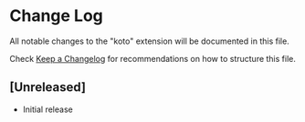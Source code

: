 # Change Log

All notable changes to the "koto" extension will be documented in this file.

Check [Keep a Changelog](http://keepachangelog.com/) for recommendations on how to structure this file.

## [Unreleased]

- Initial release